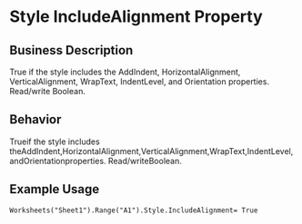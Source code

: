 # Style IncludeAlignment Property

## Business Description
True if the style includes the AddIndent, HorizontalAlignment, VerticalAlignment, WrapText, IndentLevel, and Orientation properties. Read/write Boolean.

## Behavior
Trueif the style includes theAddIndent,HorizontalAlignment,VerticalAlignment,WrapText,IndentLevel, andOrientationproperties. Read/writeBoolean.

## Example Usage
```vba
Worksheets("Sheet1").Range("A1").Style.IncludeAlignment= True
```